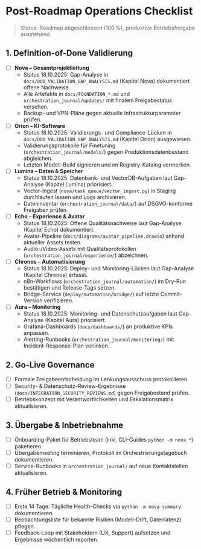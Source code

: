 # Post-Roadmap Operations Checklist

> Status: Roadmap abgeschlossen (100 %), produktive Betriebsfreigabe ausstehend.

## 1. Definition-of-Done Validierung
- [ ] **Nova – Gesamtprojektleitung**
  - Status 18.10.2025: Gap-Analyse in `docs/DOD_VALIDATION_GAP_ANALYSIS.md` (Kapitel Nova) dokumentiert offene Nachweise.
  - Alle Artefakte in `docs/FOUNDATION_*.md` und `orchestration_journal/updates/` mit finalem Freigabestatus versehen.
  - Backup- und VPN-Pläne gegen aktuelle Infrastrukturparameter prüfen.
- [ ] **Orion – KI-Software**
  - Status 18.10.2025: Validierungs- und Compliance-Lücken in `docs/DOD_VALIDATION_GAP_ANALYSIS.md` (Kapitel Orion) ausgewiesen.
  - Validierungsprotokolle für Finetuning (`orchestration_journal/models/`) gegen Produktionsdatenbestand abgleichen.
  - Letzten Modell-Build signieren und im Registry-Katalog vermerken.
- [ ] **Lumina – Daten & Speicher**
  - Status 18.10.2025: Datenbank- und VectorDB-Aufgaben laut Gap-Analyse (Kapitel Lumina) priorisiert.
  - Vector-Ingest (`nova/task_queue/vector_ingest.py`) in Staging durchlaufen lassen und Logs archivieren.
  - Dateninventar (`orchestration_journal/data/`) auf DSGVO-konforme Freigaben prüfen.
- [ ] **Echo – Experience & Avatar**
  - Status 18.10.2025: Offene Qualitätsnachweise laut Gap-Analyse (Kapitel Echo) dokumentiert.
  - Avatar-Pipeline (`docs/diagrams/avatar_pipeline.drawio`) anhand aktueller Assets testen.
  - Audio-/Video-Assets mit Qualitätsprotokollen (`orchestration_journal/experience/`) abzeichnen.
- [ ] **Chronos – Automatisierung**
  - Status 18.10.2025: Deploy- und Monitoring-Lücken laut Gap-Analyse (Kapitel Chronos) erfasst.
  - n8n-Workflows (`orchestration_journal/automation/`) im Dry-Run bestätigen und Release-Tags setzen.
  - Bridge-Service (`deploy/automation/bridge/`) auf letzte Commit-Version verifizieren.
- [ ] **Aura – Monitoring**
  - Status 18.10.2025: Monitoring- und Datenschutzaufgaben laut Gap-Analyse (Kapitel Aura) priorisiert.
  - Grafana-Dashboards (`docs/dashboards/`) an produktive KPIs anpassen.
  - Alerting-Runbooks (`orchestration_journal/monitoring/`) mit Incident-Response-Plan verlinken.

## 2. Go-Live Governance
- [ ] Formale Freigabeentscheidung im Lenkungsausschuss protokollieren.
- [ ] Security- & Datenschutz-Review-Ergebnisse (`docs/INTEGRATION_SECURITY_REVIEWS.md`) gegen Freigabestand prüfen.
- [ ] Betriebskonzept mit Verantwortlichkeiten und Eskalationsmatrix aktualisieren.

## 3. Übergabe & Inbetriebnahme
- [ ] Onboarding-Paket für Betriebsteam (inkl. CLI-Guides `python -m nova *`) paketieren.
- [ ] Übergabemeeting terminieren, Protokoll im Orchestrierungstagebuch dokumentieren.
- [ ] Service-Runbooks in `orchestration_journal/` auf neue Kontaktstellen aktualisieren.

## 4. Früher Betrieb & Monitoring
- [ ] Erste 14 Tage: Tägliche Health-Checks via `python -m nova summary` dokumentieren.
- [ ] Beobachtungsliste für bekannte Risiken (Modell-Drift, Datenlatenz) pflegen.
- [ ] Feedback-Loop mit Stakeholdern (UX, Support) aufsetzen und Ergebnisse wöchentlich reporten.
